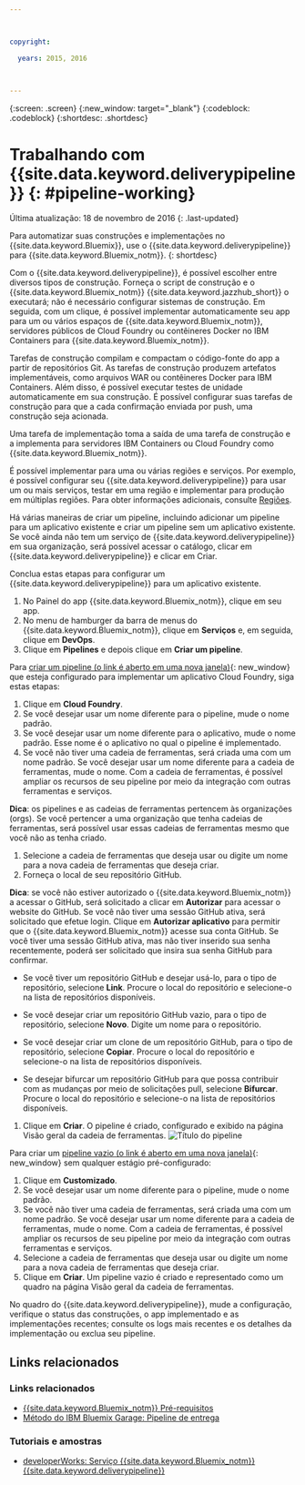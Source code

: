 ```yaml
---



copyright:

  years: 2015, 2016



---
```



{:screen: .screen}
{:new_window: target="_blank"}
{:codeblock: .codeblock}
{:shortdesc: .shortdesc}

# Trabalhando com {{site.data.keyword.deliverypipeline}} {: #pipeline-working}  

Última atualização: 18 de novembro de 2016
{: .last-updated}

Para automatizar suas construções e implementações no
{{site.data.keyword.Bluemix}}, use o
{{site.data.keyword.deliverypipeline}} para
{{site.data.keyword.Bluemix_notm}}.
{: shortdesc}

Com o {{site.data.keyword.deliverypipeline}}, é possível escolher
entre diversos tipos de construção. Forneça o script de construção
e o {{site.data.keyword.Bluemix_notm}} {{site.data.keyword.jazzhub_short}} o executará; não é necessário
configurar sistemas de construção. Em seguida, com um clique, é possível implementar automaticamente seu app para um ou
vários espaços de {{site.data.keyword.Bluemix_notm}}, servidores públicos de Cloud Foundry ou contêineres Docker no IBM Containers para {{site.data.keyword.Bluemix_notm}}.  

Tarefas de construção compilam e compactam o código-fonte do app a partir de
repositórios Git. As tarefas de construção produzem artefatos implementáveis, como arquivos WAR ou contêineres Docker para IBM Containers. Além disso,
é possível executar testes de unidade automaticamente em sua construção. É possível configurar suas tarefas de construção para que a cada confirmação enviada por push, uma construção seja acionada.

Uma tarefa de implementação toma a saída de uma tarefa de construção e a implementa para servidores IBM Containers ou Cloud Foundry como {{site.data.keyword.Bluemix_notm}}.  

É possível implementar para uma ou várias regiões e serviços. Por exemplo, é
possível configurar seu {{site.data.keyword.deliverypipeline}} para usar um ou
mais serviços, testar em uma região e implementar para produção em múltiplas regiões. 
Para obter informações adicionais, consulte
[Regiões](/docs/overview/whatisbluemix.html#ov_intro_reg).

Há várias maneiras de criar um pipeline, incluindo adicionar um pipeline para um aplicativo existente e criar um pipeline sem um aplicativo existente. Se
você ainda não tem um serviço de {{site.data.keyword.deliverypipeline}} em sua
organização, será possível acessar o catálogo, clicar em
{{site.data.keyword.deliverypipeline}} e clicar em Criar.

Conclua estas etapas para configurar um {{site.data.keyword.deliverypipeline}} para um aplicativo existente.    

1. No Painel do app {{site.data.keyword.Bluemix_notm}}, clique em seu app.
1. No menu de hamburger da barra de menus do
{{site.data.keyword.Bluemix_notm}}, clique em **Serviços** e,
em seguida, clique em **DevOps**.
1. Clique em **Pipelines** e depois clique em **Criar um pipeline**.

Para [criar um
pipeline (o link é aberto em uma nova janela)](https://console.ng.bluemix.net/devops/pipelines/dashboard/create){: new_window} que esteja
configurado para implementar um aplicativo Cloud Foundry, siga estas etapas:    

1. Clique em **Cloud Foundry**.  
1. Se você desejar usar um nome diferente para o pipeline, mude o nome padrão. 
1. Se você desejar usar um nome diferente para o aplicativo, mude o nome padrão. Esse nome é o aplicativo no qual o pipeline é implementado. 
1. Se você não tiver uma cadeia de ferramentas, será criada uma com um nome padrão. Se você desejar usar um nome diferente para a cadeia de ferramentas, mude o nome. Com a cadeia de ferramentas, é possível ampliar os recursos de seu pipeline por meio da integração com outras ferramentas e serviços. 

 **Dica**: os pipelines e as cadeias de ferramentas pertencem às
organizações (orgs). Se você pertencer a uma organização que tenha cadeias de ferramentas,
será possível usar essas cadeias de ferramentas mesmo que você não as tenha criado.
 
1. Selecione a cadeia de ferramentas que deseja usar ou digite um nome para a nova cadeia de ferramentas que deseja criar.
1. Forneça o local de seu repositório GitHub.

 **Dica**: se você não estiver autorizado o {{site.data.keyword.Bluemix_notm}} a acessar o GitHub, será solicitado a clicar em **Autorizar** para acessar o website do GitHub. Se você não
tiver uma sessão GitHub ativa, será solicitado que efetue login. Clique em **Autorizar aplicativo** para permitir que o {{site.data.keyword.Bluemix_notm}} acesse sua conta GitHub. Se
você tiver uma sessão GitHub ativa, mas não tiver inserido sua senha recentemente, poderá ser solicitado que insira sua senha GitHub para
confirmar.

   * Se você tiver um repositório GitHub e desejar usá-lo, para o tipo de repositório, selecione **Link**. Procure o local do repositório e selecione-o na lista de repositórios disponíveis.
   
   * Se você desejar criar um repositório GitHub vazio, para o tipo de repositório, selecione **Novo**. Digite um nome para o repositório.
   
   * Se você desejar criar um clone de um repositório GitHub, para o tipo de
repositório, selecione **Copiar**. Procure o local do repositório e
selecione-o na lista de repositórios disponíveis.
   
   * Se desejar bifurcar um repositório GitHub para que possa contribuir com as mudanças por meio de solicitações pull, selecione **Bifurcar**. Procure o local do repositório e selecione-o na lista de repositórios disponíveis.
 
1. Clique em **Criar**. O pipeline é criado, configurado e exibido na página Visão geral da cadeia de ferramentas.
 ![Título do pipeline](images/cd_pipeline.png)

Para criar um
[pipeline
vazio (o link é aberto em uma nova janela)](https://console.ng.bluemix.net/devops/pipelines/dashboard/create){: new_window} sem qualquer estágio
pré-configurado:

1. Clique em **Customizado**.
1. Se você desejar usar um nome diferente para o pipeline, mude o nome padrão. 
1. Se você não tiver uma cadeia de ferramentas, será criada uma com um nome padrão. Se você desejar usar um nome diferente para a cadeia de ferramentas, mude o nome. Com a cadeia de ferramentas, é possível ampliar os recursos de seu pipeline por meio da integração com outras ferramentas e serviços. 
1. Selecione a cadeia de ferramentas que deseja usar ou digite um nome para a nova cadeia de ferramentas que deseja criar.
1. Clique em **Criar**. Um pipeline vazio é criado e
representado como um quadro na página Visão geral da cadeia de ferramentas.

No quadro do {{site.data.keyword.deliverypipeline}}, mude a configuração,
verifique o status das construções, o app implementado e as implementações recentes;
consulte os logs mais recentes e os detalhes da implementação ou exclua seu pipeline.  

<article class="topic reference nested1" aria-labelledby="d68e338" lang="en-us" id="rellinks" role="article">
<h2 class="topictitle2" id="d68e338">Links relacionados</h2>
<aside role="complementary" aria-labelledby="related_links">
<div class="linklist" id="general"><h3 class="linklistlabel" id="related_links">Links relacionados</h3>
<ul>
<li><img src="./sout.gif" alt=""><a href="https://developer.ibm.com/bluemix/support/#prereqs" rel="external" title="(Abre em uma nova guia ou janela)">{{site.data.keyword.Bluemix_notm}} Pré-requisitos</a></li>
<li><img src="./sout.gif" alt=""><a href="https://www.ibm.com/devops/method/content/deliver/practice_delivery_pipeline/" rel="external" title="(Abre em uma nova guia ou janela)">Método do IBM Bluemix Garage: Pipeline de entrega</a></li>
</ul>
</div>

<div class="linklist" id="samples">
<h3 class="linklistlabel">Tutoriais e amostras</h3>
<ul>

<!--
<li><img src="./sout.gif" alt=""><a href="https://hub.jazz.net/tutorials/devopsweb/" rel="external" title="(Opens in a new tab or window)">Clone, edit, and deploy an app</a></li>
<li><img src="./sout.gif" alt=""><a href="https://hub.jazz.net/tutorials/jazzeditor" rel="external" title="(Opens in a new tab or window)">Develop and deploy a Node.js app</a></li>
<li><img src="./sout.gif" alt=""><a href="https://hub.jazz.net/tutorials/jazzeditorjava" rel="external" title="(Opens in a new tab or window)">Develop and deploy a Java app</a></li>
-->

<li><img src="./sout.gif" alt=""><a href="http://www.ibm.com/developerworks/topics/delivery%20pipeline%20service" rel="external" title="(Abre em uma nova guia ou janela)">developerWorks: Serviço {{site.data.keyword.Bluemix_notm}} {{site.data.keyword.deliverypipeline}}</a></li>
</ul>
</div>
</aside>
</article>
